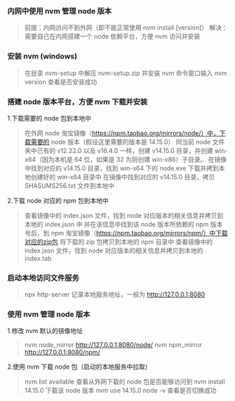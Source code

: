 ### 内网中使用 nvm 管理 node 版本

> 前提：内网访问不到外网（即不能正常使用 nvm install [version]）
> 解决：需要自己在内网搭建一个 node 依赖平台，方便 nvm 访问并安装

### 安装 nvm (windows)

> 在目录 nvm-setup 中解压 nvm-setup.zip 并安装 nvm
> 命令窗口输入 nvm version 查看是否安装成功

### 搭建 node 版本平台，方便 nvm 下载并安装

1.下载需要的 node 包到本地中

> 在外网 node 淘宝镜像（https://npm.taobao.org/mirrors/node/）中，下载需要的 node 版本（假设这里需要的版本是 14.15.0）
> 同当前 node 文件夹中已有的 v12.22.0 以及 v16.4.0 一样，创建 v14.15.0 目录，并创建 win-x64（因为本机是 64 位，如果是 32 为则创建 win-x86）子目录。
> 在镜像中找到对应的 v14.15.0 目录，找到 win-x64 下的 node.exe 下载并拷到本地创建好的 win-x64 目录中
> 在镜像中找到对应的 v14.15.0 目录，拷贝 SHASUMS256.txt 文件到本地中

2.下载 node 对应的 npm 包到本地中

> 查看镜像中的 index.json 文件，找到 node 对应版本的相关信息并拷贝到本地的 index.json 中
> 并在该信息中找到该 node 版本所依赖的 npm 版本号后，到 npm 淘宝镜像（https://npm.taobao.org/mirrors/npm/）中下载对应的zip包
> 将下载的 zip 包拷贝到本地的 npm 目录中
> 查看镜像中的 index.json 文件，找到 node 对应版本的相关信息并拷贝到本地的 index.tab

### 启动本地访问文件服务

> npx http-server
> 记录本地服务地址，一般为 http://127.0.0.1:8080

### 使用 nvm 管理 node 版本

1.修改 nvm 默认的镜像地址

> nvm node_mirror http://127.0.0.1:8080/node/
> nvm npm_mirror http://127.0.0.1:8080/npm/

2.使用 nvm 下载 node 包（启动的本地服务中拉取）

> nvm list available 查看从外网下载的 node 包是否能够访问到
> nvm install 14.15.0 下载该 node 版本
> nvm use 14.15.0
> node -v 查看是否切换成功
